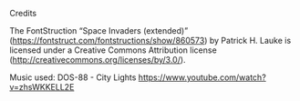 Credits

The FontStruction “Space Invaders (extended)” (https://fontstruct.com/fontstructions/show/860573) by Patrick H. Lauke is licensed under a Creative Commons Attribution license (http://creativecommons.org/licenses/by/3.0/).

Music used: DOS-88 - City Lights
https://www.youtube.com/watch?v=zhsWKKELL2E
